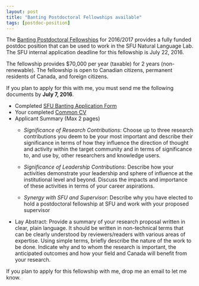 ```yaml
---
layout: post
title: "Banting Postdoctoral Fellowships available"
tags: [postdoc-position]
---
```


The [Banting Postdoctoral Fellowships](http://banting.fellowships-bourses.gc.ca/en/home-accueil.html) for 2016/2017 provides a fully funded postdoc position that can be used to work in the SFU Natural Language Lab.
The SFU internal application deadline for this fellowship is July 22, 2016. 

The fellowship provides $70,000 per year (taxable) for 2 years (non-renewable). The fellowship is open to Canadian citizens, permanent residents of Canada, and foreign citizens.

If you plan to apply for this with me, you must send me the following documents by **July 7, 2016**.

* Completed [SFU Banting Application Form](https://www.sfu.ca/content/dam/sfu/dean-gradstudies/scholarships/BantingApplication2016.pdf)
* Your completed [Common CV](https://ccv-cvc.ca/)
* Applicant Summary (Max 2 pages)
    * _Significance of Research Contributions_: Choose up to three research contributions you deem to be your most important and describe their significance in terms of how they influence the direction of thought and activity within the target community and in terms of significance to, and use by, other researchers and knowledge users.

    * _Significance of Leadership Contributions_: Describe how your activities demonstrate your leadership and sphere of influence at the institutional level and beyond. Discuss the impacts and importance of these activities in terms of your career aspirations.

    * _Synergy with SFU and Supervisor_: Describe why you have elected to hold a postdoctoral fellowship at SFU and work with your proposed supervisor
* Lay Abstract: Provide a summary of your research proposal written in clear, plain language. It should be written in non-technical terms that can be clearly understood by reviewers/readers with various areas of expertise. Using simple terms, briefly describe the nature of the work to be done. Indicate why and to whom the research is important, the anticipated outcomes and how your field and Canada will benefit from your research.

If you plan to apply for this fellowship with me, drop me an email to let me know.

